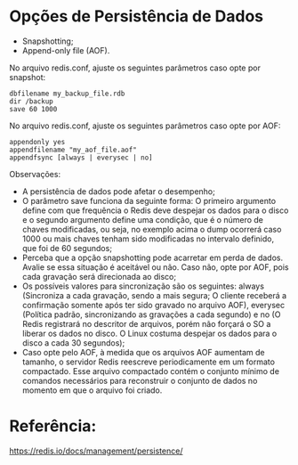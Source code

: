 # Opções de Persistência de Dados
- Snapshotting;
- Append-only file (AOF).

No arquivo redis.conf, ajuste os seguintes parâmetros caso opte por snapshot:
```
dbfilename my_backup_file.rdb
dir /backup
save 60 1000
```

No arquivo redis.conf, ajuste os seguintes parâmetros caso opte por AOF:
```
appendonly yes
appendfilename "my_aof_file.aof"
appendfsync [always | everysec | no]
```

Observações:
- A persistência de dados pode afetar o desempenho;
- O parâmetro save funciona da seguinte forma: O primeiro argumento define com que frequência o Redis deve despejar os dados para o disco e o segundo argumento define uma condição, que é o número de chaves modificadas, ou seja, no exemplo acima o dump ocorrerá caso 1000 ou mais chaves tenham sido modificadas no intervalo definido, que foi de 60 segundos;
- Perceba que a opção snapshotting pode acarretar em perda de dados. Avalie se essa situação é aceitável ou não. Caso não, opte por AOF, pois cada gravação será direcionada ao disco;
- Os possíveis valores para sincronização são os seguintes: always (Sincroniza a cada gravação, sendo a mais segura; O cliente receberá a confirmação somente após ter sido gravado no arquivo AOF), everysec (Política padrão, sincronizando as gravações a cada segundo) e no (O Redis registrará no descritor de arquivos, porém não forçará o SO a liberar os dados no disco. O Linux costuma despejar os dados para o disco a cada 30 segundos);
- Caso opte pelo AOF, à medida que os arquivos AOF aumentam de tamanho, o servidor Redis reescreve periodicamente em um formato compactado. Esse arquivo compactado contém o conjunto mínimo de comandos necessários para reconstruir o conjunto de dados no momento em que o arquivo foi criado.

# Referência:
https://redis.io/docs/management/persistence/